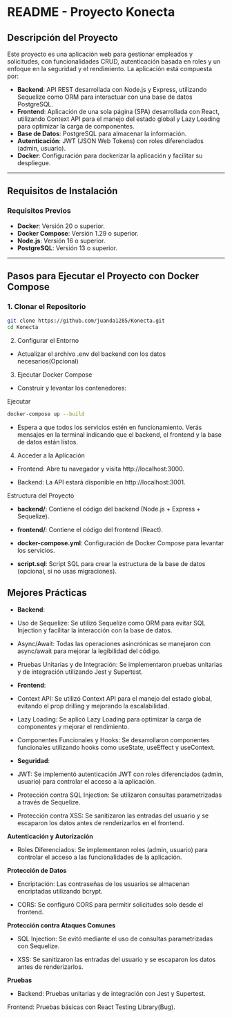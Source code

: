 # README - Proyecto Konecta

## Descripción del Proyecto
Este proyecto es una aplicación web para gestionar empleados y solicitudes, con funcionalidades CRUD, autenticación basada en roles y un enfoque en la seguridad y el rendimiento. La aplicación está compuesta por:

- **Backend**: API REST desarrollada con Node.js y Express, utilizando Sequelize como ORM para interactuar con una base de datos PostgreSQL.
- **Frontend**: Aplicación de una sola página (SPA) desarrollada con React, utilizando Context API para el manejo del estado global y Lazy Loading para optimizar la carga de componentes.
- **Base de Datos**: PostgreSQL para almacenar la información.
- **Autenticación**: JWT (JSON Web Tokens) con roles diferenciados (admin, usuario).
- **Docker**: Configuración para dockerizar la aplicación y facilitar su despliegue.

---

## Requisitos de Instalación

### Requisitos Previos
- **Docker**: Versión 20 o superior.  
- **Docker Compose**: Versión 1.29 o superior.  
- **Node.js**: Versión 16 o superior.
- **PostgreSQL**: Versión 13 o superior.  

---

## Pasos para Ejecutar el Proyecto con Docker Compose  

### 1. Clonar el Repositorio
```sh
git clone https://github.com/juanda1285/Konecta.git  
cd Konecta 
```  
2. Configurar el Entorno  
 -  Actualizar el archivo .env del backend con los datos necesarios(Opcional)

3. Ejecutar Docker Compose
 - Construir y levantar los contenedores:

Ejecutar
```sh
docker-compose up --build
```   
- Espera a que todos los servicios estén en funcionamiento. Verás mensajes en la terminal indicando que el backend, el frontend y la base de datos están listos.

4. Acceder a la Aplicación
- Frontend: Abre tu navegador y visita http://localhost:3000.

- Backend: La API estará disponible en http://localhost:3001.

Estructura del Proyecto
- **backend/**: Contiene el código del backend (Node.js + Express + Sequelize).

- **frontend/**: Contiene el código del frontend (React).

- **docker-compose.yml**: Configuración de Docker Compose para levantar los servicios.

- **script.sql**: Script SQL para crear la estructura de la base de datos (opcional, si no usas migraciones).

 ## Mejores Prácticas
- **Backend**:
- Uso de Sequelize: Se utilizó Sequelize como ORM para evitar SQL Injection y facilitar la interacción con la base de datos.

- Async/Await: Todas las operaciones asincrónicas se manejaron con async/await para mejorar la legibilidad del código.

- Pruebas Unitarias y de Integración: Se implementaron pruebas unitarias y de integración utilizando Jest y Supertest.

 - **Frontend**:
- Context API: Se utilizó Context API para el manejo del estado global, evitando el prop drilling y mejorando la escalabilidad.

- Lazy Loading: Se aplicó Lazy Loading para optimizar la carga de componentes y mejorar el rendimiento.

- Componentes Funcionales y Hooks: Se desarrollaron componentes funcionales utilizando hooks como useState, useEffect y useContext.

- **Seguridad**:
- JWT: Se implementó autenticación JWT con roles diferenciados (admin, usuario) para controlar el acceso a la aplicación.

- Protección contra SQL Injection: Se utilizaron consultas parametrizadas a través de Sequelize.

- Protección contra XSS: Se sanitizaron las entradas del usuario y se escaparon los datos antes de renderizarlos en el frontend.

**Autenticación y Autorización**

-  Roles Diferenciados: Se implementaron roles (admin, usuario) para controlar el acceso a las funcionalidades de la aplicación.

**Protección de Datos**
- Encriptación: Las contraseñas de los usuarios se almacenan encriptadas utilizando bcrypt.

- CORS: Se configuró CORS para permitir solicitudes solo desde el frontend.

**Protección contra Ataques Comunes**
- SQL Injection: Se evitó mediante el uso de consultas parametrizadas con Sequelize.

- XSS: Se sanitizaron las entradas del usuario y se escaparon los datos antes de renderizarlos.

**Pruebas**
- Backend: Pruebas unitarias y de integración con Jest y Supertest.

Frontend: Pruebas básicas con React Testing Library(Bug).
